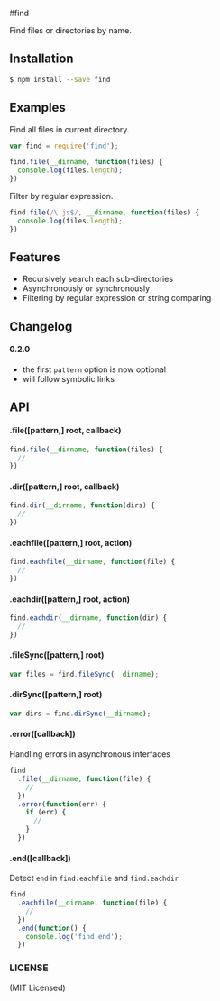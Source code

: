 #find

Find files or directories by name.


## Installation

```bash
$ npm install --save find
```

## Examples

Find all files in current directory.

```javascript
var find = require('find');

find.file(__dirname, function(files) {
  console.log(files.length);
})
```

Filter by regular expression.

```javascript
find.file(/\.js$/, __dirname, function(files) {
  console.log(files.length);
})
```

## Features
  * Recursively search each sub-directories
  * Asynchronously or synchronously 
  * Filtering by regular expression or string comparing

## Changelog
#### 0.2.0
* the first `pattern` option is now optional
* will follow symbolic links


## API

#### .file([pattern,] root, callback)

```javascript
find.file(__dirname, function(files) {
  //
})
```

#### .dir([pattern,] root, callback)
```javascript
find.dir(__dirname, function(dirs) {
  //
})
``` 


#### .eachfile([pattern,] root, action)

```javascript
find.eachfile(__dirname, function(file) {
  //
})
```

#### .eachdir([pattern,] root, action)

```javascript
find.eachdir(__dirname, function(dir) {
  //
})
```  

#### .fileSync([pattern,] root)
```javascript
var files = find.fileSync(__dirname);
```

#### .dirSync([pattern,] root)
```javascript
var dirs = find.dirSync(__dirname);
```

#### .error([callback]) 

Handling errors in asynchronous interfaces

```javascript
find
  .file(__dirname, function(file) {
    //  
  })
  .error(function(err) {
    if (err) {
      //
    }
  })
```

#### .end([callback])

Detect `end` in `find.eachfile` and `find.eachdir`

```javascript
find
  .eachfile(__dirname, function(file) {
    //
  })
  .end(function() {
    console.log('find end'); 
  }) 
```
 

### LICENSE

(MIT Licensed)
